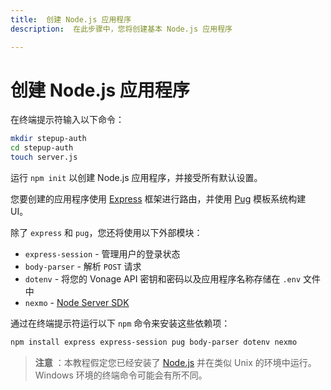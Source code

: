 ```yaml
---
title:  创建 Node.js 应用程序
description:  在此步骤中，您将创建基本 Node.js 应用程序

---
```


创建 Node.js 应用程序
===============

在终端提示符输入以下命令：

```sh
mkdir stepup-auth
cd stepup-auth
touch server.js
```

运行 `npm init` 以创建 Node.js 应用程序，并接受所有默认设置。

您要创建的应用程序使用 [Express](https://expressjs.com/) 框架进行路由，并使用 [Pug](https://www.npmjs.com/package/pug) 模板系统构建 UI。

除了 `express` 和 `pug`，您还将使用以下外部模块：

* `express-session` - 管理用户的登录状态
* `body-parser` - 解析 `POST` 请求
* `dotenv` - 将您的 Vonage API 密钥和密码以及应用程序名称存储在 `.env` 文件中
* `nexmo` - [Node Server SDK](https://github.com/nexmo/nexmo-node)

通过在终端提示符运行以下 `npm` 命令来安装这些依赖项：

```sh
npm install express express-session pug body-parser dotenv nexmo
```

> **注意** ：本教程假定您已经安装了 [Node.js](https://nodejs.org/) 并在类似 Unix 的环境中运行。Windows 环境的终端命令可能会有所不同。

